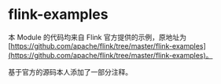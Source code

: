 # flink-examples

本 Module 的代码均来自 Flink 官方提供的示例，原地址为 [https://github.com/apache/flink/tree/master/flink-examples](https://github.com/apache/flink/tree/master/flink-examples)。

基于官方的源码本人添加了一部分注释。


